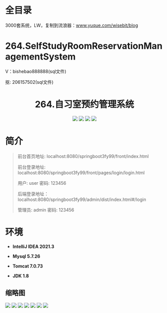 # 全目录

3000套系统，LW，复制到流浪器：www.yuque.com/wisebit/blog

# 264.SelfStudyRoomReservationManagementSystem

<p>V：bishebao888888(sql文件)</p>
<p>抠: 206157502(sql文件)</p>

<p><h1 align="center">264.自习室预约管理系统</h1></p>


<p align="center">
	<img src="https://img.shields.io/badge/jdk-1.8-orange.svg"/>
    <img src="https://img.shields.io/badge/springboot-5.x-lightgrey.svg"/>
    <img src="https://img.shields.io/badge/vue-3.x-blue.svg"/>
    <img src="https://img.shields.io/badge/mybatis-5.x-yellow.svg"/>
</p>

# 简介
>
> 
>
> 前台首页地址: localhost:8080/springboot3fy99/front/index.html
>
> 前台登录地址: localhost:8080/springboot3fy99/front/pages/login/login.html
>
> 用户: user 密码: 123456
>
> 后端登录地址：localhost:8080/springboot3fy99/admin/dist/index.html#/login
>
> 管理员: admin   密码: 123456
>

# 环境

- <b>IntelliJ IDEA 2021.3</b>

- <b>Mysql 5.7.26</b>

- <b>Tomcat 7.0.73</b>

- <b>JDK 1.8</b>




## 缩略图

![](https://bitwise.oss-cn-heyuan.aliyuncs.com/2024/9/10/3238e4bc-5dd1-4587-9b9d-5d76fe4191a2.png)
![](https://bitwise.oss-cn-heyuan.aliyuncs.com/2024/9/10/92f4293d-bfb0-4286-976b-270f73515826.png)
![](https://bitwise.oss-cn-heyuan.aliyuncs.com/2024/9/10/95dd4fc0-6c48-4386-a5c2-9a610c034cca.png)
![](https://bitwise.oss-cn-heyuan.aliyuncs.com/2024/9/10/1776a5c9-fd01-4cf3-9d73-300f83bc0213.png)
![](https://bitwise.oss-cn-heyuan.aliyuncs.com/2024/9/10/18f07bf5-5444-46a4-941a-7222cf2cff95.png)
![](https://bitwise.oss-cn-heyuan.aliyuncs.com/2024/9/10/901f30f3-28a5-4cfe-a250-d79e202771ff.png)
![](https://bitwise.oss-cn-heyuan.aliyuncs.com/2024/9/10/3a39c3d4-e12b-4c9b-9079-64900511c30b.png)

